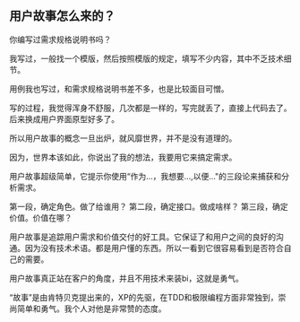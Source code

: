 ## 用户故事怎么来的？

你编写过需求规格说明书吗？

我写过，一般找一个模版，然后按照模版的规定，填写不少内容，其中不乏技术细节。

用例我也写过，和需求规格说明书差不多，也是比较面目可憎。

写的过程，我觉得浑身不舒服，几次都是一样的，写完就丢了，直接上代码去了。后来换成用户界面原型好多了。

所以用户故事的概念一旦出炉，就风靡世界，并不是没有道理的。

因为，世界本该如此，你说出了我的想法，我要用它来搞定需求。

用户故事超级简单，它提示你使用“作为...，我想要...,以便..."的三段论来捕获和分析需求。

第一段，确定角色。做了给谁用？
第二段，确定接口。做成啥样？
第三段，确定价值。价值在哪？

用户故事是追踪用户需求和价值交付的好工具。它保证了和用户之间的良好的沟通。因为没有技术术语。都是用户懂的东西。所以一看到它很容易看到是否符合自己的需要。

用户故事真正站在客户的角度，并且不用技术来装bi，这就是勇气。

“故事”是由肯特贝克提出来的，XP的先驱，在TDD和极限编程方面非常独到，崇尚简单和勇气。我个人对他是非常赞的态度。
